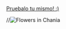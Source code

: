 <a href="https://hector-gathulhu.github.io/Juego-Secreto/">Pruebalo tu mismo! :)</a>

//<img src="img_chania.jpg" alt="Flowers in Chania">
